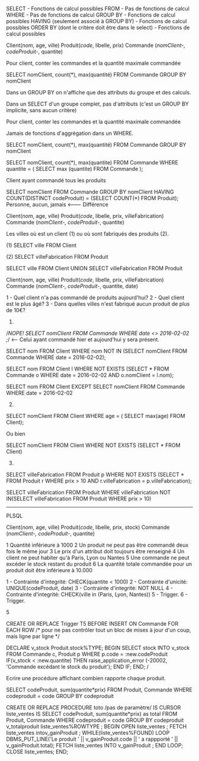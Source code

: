 SELECT    - Fonctions de calcul possibles
FROM      - Pas de fonctions de calcul
WHERE     - Pas de fonctions de calcul
GROUP BY  - Fonctions de calcul possibles
HAVING  (seulement associé à GROUP BY)  - Fonctions de calcul possibles
ORDER BY (dont le critère doit être dans le select)  - Fonctions de calcul possibles

Client(*nom*, age, ville)
Produit(*code*, libelle, prix)
Commande (*nomClient-, codeProduit-*, quantite)


Pour client, conter les commandes et la quantité maximale commandée

SELECT nomClient, count(*), max(quantité)
FROM Commande
GROUP BY nomClient

Dans un GROUP BY on n'affiche que des attributs du groupe et des calculs.

Dans un SELECT d'un groupe complet, pas d'attributs (c'est un GROUP BY implicite, sans aucun critère)

Pour client, conter les commandes et la quantité maximale commandée

Jamais de fonctions d'aggrégation dans un WHERE.

SELECT nomClient, count(*), max(quantité)
FROM Commande
GROUP BY nomClient

SELECT nomClient, count(*), max(quantite)
FROM Commande
WHERE quantite = ( SELECT max (quantite)
                   FROM Commande
);

Client ayant commandé tous les produits

SELECT nomClient
FROM Commande
GROUP BY nomClient
HAVING COUNT(DISTINCT codeProduit) = (SELECT COUNT(*)
                                      FROM Produit);
Personne, aucun, jamais <--- Différence


Client(*nom*, age, ville)
Produit(*code*, libelle, prix, villeFabrication)
Commande (*nomClient-, codeProduit-*, quantite)

Les villes où est un client (1) ou où sont fabriqués des produits (2).

(1)
SELECT ville
FROM Client

(2)
SELECT villeFabrication
FROM Produit

SELECT ville
FROM Client
UNION
SELECT villeFabrication
FROM Produit



Client(*nom*, age, ville)
Produit(*code*, libelle, prix, villeFabrication)
Commande (*nomClient-, codeProduit-*, quantite, date)

1 - Quel client n'a pas commandé de produits aujourd'hui?
2 - Quel client est le plus âgé?
3 - Dans quelles villes n'est fabriqué aucun produit de plus de 10€?


1.

/*NOPE!
SELECT nomClient
FROM Commande
WHERE date <> 2016-02-02 ;*/ <-- Celui ayant commandé hier et aujourd'hui y sera présent.

SELECT nom
FROM Client
WHERE nom NOT IN (SELECT nomClient
                  FROM Commande
                  WHERE date = 2016-02-02);

SELECT nom
FROM Client l
WHERE NOT EXISTS (SELECT *
                  FROM Commande o
                  WHERE date = 2016-02-02
                  AND o.nomClient = l.nom);

SELECT nom
FROM Client
EXCEPT
SELECT nomClient
FROM Commande
WHERE date = 2016-02-02


2.

SELECT nomClient
FROM Client
WHERE age = ( SELECT max(age)
               FROM Client);

Ou bien

SELECT nomClient
FROM Client
WHERE NOT EXISTS (SELECT *
                  FROM Client)

3.

SELECT villeFabrication
FROM Produit p
WHERE NOT EXISTS (SELECT *
                  FROM Produit r
                  WHERE prix > 10
                  AND r.villeFabrication = p.villeFabrication);

SELECT villeFabrication
FROM Produit
WHERE villeFabrication NOT IN(SELECT villeFabrication
                              FROM Produit
                              WHERE prix > 10)


*****
PLSQL

Client(*nom*, age, ville)
Produit(*code*, libelle, prix, stock)
Commande (*nomClient-, codeProduit-*, quantite)


1 Quantité inférieure à 1000
2 Un produit ne peut pas être commandé deux fois le même jour
3 Le prix d'un attribut doit toujours être renseigné
4 Un client ne peut habiter qu'à Paris, Lyon ou Nantes
5 Une commande ne peut excéder le stock restant du produit
6 La quantité totale commandée pour un produit doit être inférieure à 10.000


1 - Contrainte d'integrité: CHECK(quantite < 1000)
2 - Contrainte d'unicité: UNIQUE(codeProduit, date)
3 - Contrainte d'integrité: NOT NULL
4 - Contrainte d'integrité: CHECK(ville in (Paris, Lyon, Nantes))
5 - Trigger.
6 - Trigger.

5

CREATE OR REPLACE Trigger T5
BEFORE INSERT ON Commande
FOR EACH ROW /* pour ne pas contrôler tout un bloc de mises à jour d'un coup, mais ligne par ligne */

DECLARE
  v_stock Produit.stock%TYPE;
BEGIN
SELECT stock INTO v_stock
FROM Commande c, Produit p
WHERE p.code = :new.codeProduit
IF(v_stock < :new.quantite)
THEN raise_application_error (-20002, 'Commande excédant le stock du produit');
END IF;
END;
/


Ecrire une procédure affichant combien rapporte chaque produit.


SELECT codeProduit, sum(quantite*prix)
FROM Produit, Commande
WHERE codeproduit = code
GROUP BY codeproduit

CREATE OR REPLACE PROCEDURE toto /pas de paramètre/ IS
CURSOR liste_ventes IS
  SELECT codeProduit, sum(quantite*prix) as total
  FROM Produit, Commande
  WHERE codeproduit = code
  GROUP BY codeproduit
v_totalproduit liste_ventes%ROWTYPE    ;
BEGIN
  OPEN liste_ventes                    ;
  FETCH liste_ventes intov_gainProduit ;
  WHILE(liste_ventes%FOUND) LOOP
  DBMS_PUT_LINE('Le produit ' || v_gainProduit.code || ' a rappporté ' || v_gainProduit.total);
  FETCH liste_ventes INTO v_gainProduit ;
END LOOP;
CLOSE liste_ventes;
END;
